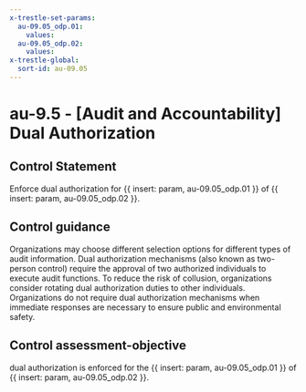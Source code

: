 ```yaml
---
x-trestle-set-params:
  au-09.05_odp.01:
    values:
  au-09.05_odp.02:
    values:
x-trestle-global:
  sort-id: au-09.05
---
```


# au-9.5 - \[Audit and Accountability\] Dual Authorization

## Control Statement

Enforce dual authorization for {{ insert: param, au-09.05_odp.01 }} of {{ insert: param, au-09.05_odp.02 }}.

## Control guidance

Organizations may choose different selection options for different types of audit information. Dual authorization mechanisms (also known as two-person control) require the approval of two authorized individuals to execute audit functions. To reduce the risk of collusion, organizations consider rotating dual authorization duties to other individuals. Organizations do not require dual authorization mechanisms when immediate responses are necessary to ensure public and environmental safety.

## Control assessment-objective

dual authorization is enforced for the {{ insert: param, au-09.05_odp.01 }} of {{ insert: param, au-09.05_odp.02 }}.
